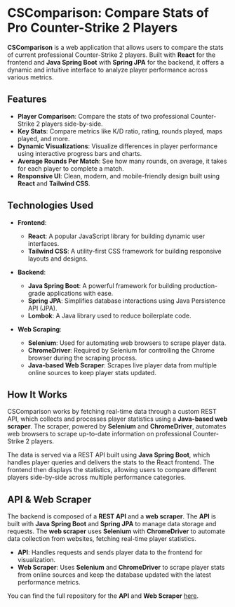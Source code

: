 # CSComparison: Compare Stats of Pro Counter-Strike 2 Players

**CSComparison** is a web application that allows users to compare the stats of current professional Counter-Strike 2 players. Built with **React** for the frontend and **Java Spring Boot** with **Spring JPA** for the backend, it offers a dynamic and intuitive interface to analyze player performance across various metrics.

## Features

- **Player Comparison**: Compare the stats of two professional Counter-Strike 2 players side-by-side.
- **Key Stats**: Compare metrics like K/D ratio, rating, rounds played, maps played, and more.
- **Dynamic Visualizations**: Visualize differences in player performance using interactive progress bars and charts.
- **Average Rounds Per Match**: See how many rounds, on average, it takes for each player to complete a match.
- **Responsive UI**: Clean, modern, and mobile-friendly design built using **React** and **Tailwind CSS**.

## Technologies Used

- **Frontend**:
  - **React**: A popular JavaScript library for building dynamic user interfaces.
  - **Tailwind CSS**: A utility-first CSS framework for building responsive layouts and designs.

- **Backend**:
  - **Java Spring Boot**: A powerful framework for building production-grade applications with ease.
  - **Spring JPA**: Simplifies database interactions using Java Persistence API (JPA).
  - **Lombok**: A Java library used to reduce boilerplate code.

- **Web Scraping**:
  - **Selenium**: Used for automating web browsers to scrape player data.
  - **ChromeDriver**: Required by Selenium for controlling the Chrome browser during the scraping process.
  - **Java-based Web Scraper**: Scrapes live player data from multiple online sources to keep player stats updated.

## How It Works

CSComparison works by fetching real-time data through a custom REST API, which collects and processes player statistics using a **Java-based web scraper**. The scraper, powered by **Selenium** and **ChromeDriver**, automates web browsers to scrape up-to-date information on professional Counter-Strike 2 players.

The data is served via a REST API built using **Java Spring Boot**, which handles player queries and delivers the stats to the React frontend. The frontend then displays the statistics, allowing users to compare different players side-by-side across multiple performance categories.

## API & Web Scraper

The backend is composed of a **REST API** and a **web scraper**. The **API** is built with **Java Spring Boot** and **Spring JPA** to manage data storage and requests. The **web scraper** uses **Selenium** with **ChromeDriver** to automate data collection from websites, fetching real-time player statistics.

- **API**: Handles requests and sends player data to the frontend for visualization.
- **Web Scraper**: Uses **Selenium** and **ChromeDriver** to scrape player stats from online sources and keep the database updated with the latest performance metrics.

You can find the full repository for the **API** and **Web Scraper** [here](https://github.com/KDominikk00/CSComparison-API).
